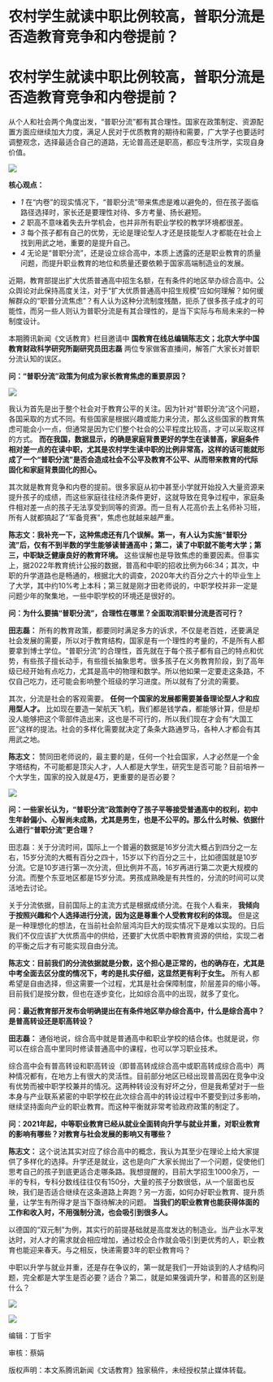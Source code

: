 # 农村学生就读中职比例较高，普职分流是否造教育竞争和内卷提前？

# 农村学生就读中职比例较高，普职分流是否造教育竞争和内卷提前？

从个人和社会两个角度出发，“普职分流”都有其合理性。国家在政策制定、资源配置方面应继续加大力度，满足人民对于优质教育的期待和需要，广大学子也要适时调整观念，选择最适合自己的道路，无论普高还是职高，都应专注所学，实现自身价值。

![](https://inews.gtimg.com/news_bt/OecZJuYKBqkWLbiaTj2ATw5B34PbAa47uQIfHItgZb3k8AA/1000)

**核心观点：**

  * _1_ 在“内卷”的现实情况下，“普职分流”带来焦虑是难以避免的，但在孩子面临路径选择时，家长还是要理性对待、多方考量、扬长避短。
  * _2_ 职高不意味着失去升学机会，也并非所有职业学校的教学环境都很差。
  * _3_ 每个孩子都有自己的优势，无论是理论型人才还是技能型人才都能在社会上找到用武之地，重要的是提升自己。
  * _4_ 无论是“普职分流”，还是设立综合高中，本质上透露的还是职业教育的质量问题，而提升职业教育的地位和质量还要依赖于国家高端制造业的发展。

近期，教育部提出扩大优质普通高中招生名额，在有条件的地区举办综合高中。公众舆论对此保持高度关注，对于“扩大优质普通高中招生规模”应如何理解？如何缓解群众的“职普分流焦虑”？有人认为这种分流制度残酷，扼杀了很多孩子成才的可能性，而另一些人则认为普职分流是有其合理性的，是当下实际与布局未来的一种制度设计。

本期腾讯新闻《文话教育》栏目邀请中 **国教育在线总编辑陈志文；北京大学中国教育财政科学研究所副研究员田志磊**
两位专家做客直播间，解答广大家长对普职分流认知的误区。

**问：“普职分流”政策为何成为家长教育焦虑的重要原因？**

![](https://inews.gtimg.com/newsapp_bt/0/15818958396/1000)

我认为首先是出于整个社会对于教育公平的关注。因为针对“普职分流”这个问题，各国采取的方式不同。有些国家是根据兴趣或能力来分流，那么这些国家的教育焦虑可能会小一点，但通常是因为它们整个社会的公平程度比较高，才可以采取这样的方式。
**而在我国，数据显示，的确是家庭背景更好的学生在读普高，家庭条件相对差一点的在读中职，尤其是农村学生读中职的比例非常高，这样的话可能就形成了一个“普职分流”是否会造成社会不公平及教育不公平、从而带来教育的代际固化和家庭背景固化的担心。**

其次就是教育竞争和内卷的提前。很多家庭从初中甚至小学就开始投入大量资源来提升孩子的成绩，而这些家庭往往经济条件更好，这就导致在竞争过程中，家庭条件相对差一点的孩子无法享受到同等的资源。而一旦有人花高价去上名师补习班，所有人就都搞起了“军备竞赛”，焦虑也就越来越严重。

**陈志文：我补充一下，这种焦虑还有几个误解。第一，有人认为实施“普职分流”后，仅有不到半数的学生能够读普通高中；第二，读了中职就不能考大学；第三，中职缺乏健康良好的教育环境。**
这些误解也是导致焦虑的重要因素。但事实上，据2022年教育统计公报的数据，普高和中职的招收比例为66:34；其次，中职的升学道路也是畅通的，根据北大的调查，2020年大约百分之六十的毕业生上了大学，其中约10%考上本科；第三就是刚才田老师说的，中职学校并非一定是问题少年的聚集地，一些中职学校的环境还是很好的。

**问：为什么要搞“普职分流”，合理性在哪里？全面取消职普分流是否可行？**

**田志磊：**
所有的教育政策，都要同时满足多方的诉求，不仅是老百姓，还要满足社会发展的需要，所以对于教育结构，国家是有一个理性的考量的，不是所有人都要拿到博士学位。“普职分流”的合理性，首先就在于每个孩子都有自己的特点和优势，有些孩子擅长动手，有些擅长抽象思考。很多孩子在义务教育阶段，到了高年级已经开始有点吃力，尤其是高中的物理和数学。所以他如果一定要走这条路，不仅自己吃力，还可能会影响整个班级的学习进度。所以就有了分流的需要。

其次，分流是社会的客观需要。 **任何一个国家的发展都需要兼备理论型人才和应用型人才。**
比如现在要造一架航天飞机，我们都是钱学森，都能够计算，但是却没人能够把这个零部件造出来，这也是不可行的，所以我们现在才会有“大国工匠”这样的提法。社会的多样化需要就决定了条条大路通罗马，各种人才都会有其用武之地。

**陈志文：**
赞同田老师说的，最主要的是，任何一个社会国家，人才必然是一个金字塔结构，不可能都是顶尖人才，人人都是大学生，研究生是否可能？目前培养一个大学生，国家的投入就是4万，更重要的是否必要？

![](https://inews.gtimg.com/newsapp_bt/0/13661607543/1000)

**问：一些家长认为，“普职分流”政策剥夺了孩子平等接受普通高中的权利，初中生年龄偏小、心智尚未成熟，尤其是男生，也是不公平的。那么什么时候、依据什么进行“普职分流”更合理？**

田志磊：关于分流时间，国际上一个普遍的数据是16岁分流大概占到四分之一左右，15岁分流的大概有百分之四十，15岁以下约百分之三十，比如德国就是10岁分流。它是10岁进行第一次分流，但比例并不高，16岁再进行第二次更大规模的分流。而整个东亚地区都是15岁分流。男孩成熟晚是有共性的，分流的时间可以灵活地去讨论。

关于分流依据，目前国际上的主流方式是根据成绩分流。在我个人看来， **我倾向于按照兴趣和个人选择进行分流，因为这是尊重个人受教育权利的体现。**
但是这是一种理想化的想法，在当前社会阶层鸿沟巨大的现实情况下是难以实现的。日后我们不仅应该扩大优质高中的供给，还要扩大优质中职教育资源的供给，实现二者的平衡之后才有可能实现自由分流。

**陈志文：目前我们的分流依据就是分数，这个担心是正常的，也的确存在，尤其是中考全面去区分度的情况下，考的是扎实仔细，这显然更有利于女生。**
所有人都希望是自由选择，但这需要一个过程，尤其是社会保障制度，阶层差异的缩小等。目前我们是按分数，但也在逐步变化，比如综合高中的出现，就多了变化。

**问：最近教育部开发布会明确提出在有条件地区举办综合高中，什么是综合高中？是普高转设还是职高转设？**

**田志磊：** 通俗地说，综合高中就是普通高中和职业学校的结合体。也就是说，你可以在综合高中里同时修读普通高中的课程，也可以学习职业技术。

综合高中会有普高转设和职高转设（即普高转成综合高中或职高转成综合高中）两种情况都有，在地方上有很大的灵活性。目前部分地区已经出现普高因在竞争中没有优势而被中职学校兼并的情况。这两种转设没有好坏之分，但是我希望对于一些本身与产业联系紧密的中职学校在此次综合高中的转设过程中不要受到过多影响，继续坚持面向产业的职业教育。而这种平衡就非常考验政府政策的制定了。

**问：2021年起，中等职业教育已经从就业全面转向升学与就业并重，对职业教育的影响有哪些？对教育与社会发展的影响又有哪些？**

**陈志文：**
这个说法其实对应了综合高中的概念，我认为其至少在理论上给大家提供了多样化的选择。升学还是就业，这也是向广大家长抛出了一个问题，促使他们思考自己的孩子到底更适合走哪条路。我想提醒的，目前大学招生1000余万，一半的专科，专科分数线往往仅有150分，大量的孩子分数很低，从一个层面也反映，我们是否适合继续在这条道路上奔跑？另一方面，如何办好职业教育、提升质量，让学生有所得才是当下亟待解决的问题。
**当我们的职业教育也能获得体面的工作和收入时，不用强制分流，也会吸引到很多人。**

以德国的“双元制”为例，其实行的前提基础就是高度发达的制造业。当产业水平发达时，对人才的需求就会相应增加，通过校企合作就会吸引到更优秀的人，职业教育也能迎来春天。与之相反，快递需要3年的职业教育吗？

中职以升学与就业并重，还是存在争议的，第一就是我们一开始谈到的人才结构问题，完全都是大学生是否必要？适合？第二，就是如果强调升学，和普高的区别是什么？

![](https://inews.gtimg.com/news_bt/OFThlNAMX62FZgqqcAWFnvREEmDvvJKz39YqOjOSHo6KAAA/1000)

![](https://inews.gtimg.com/news_bt/O5eTmVN-0JBoU4zibXza2_ap5pxGdA3EpvtKxGg2FJsycAA/1000)

编辑：丁哲宇

审核：蔡娟

版权声明：本文系腾讯新闻《文话教育》独家稿件，未经授权禁止媒体转载。

